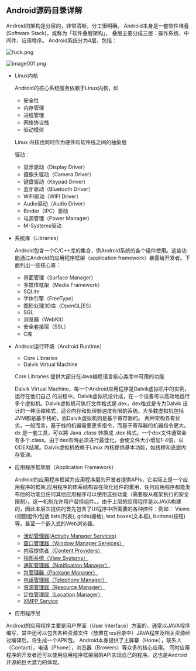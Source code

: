 ## Android源码目录详解

Android的架构是分层的，非常清晰，分工很明确。
Android本身是一套软件堆叠(Software Stack)，或称为「软件叠层架构」，
叠层主要分成三层：操作系统、中间件、应用程序。
Android系统分为4层，包括：


![fuck.png](https://i.loli.net/2018/04/04/5ac48d2aef2af.png)

![image001.png](https://i.loli.net/2018/05/23/5b04c5f528ca7.png)



- Linux内核
    
    Android的核心系统服务依赖于Linux内核，如
    
    - 安全性
    - 内存管理
    - 进程管理
    - 网络协议栈
    - 驱动模型
  
    Linux 内核也同时作为硬件和软件栈之间的抽象层
    
    驱动：
    - 显示驱动（Display Driver）
    - 摄像头驱动（Camera Driver）
    - 键盘驱动（Keypad Driver）
    - 蓝牙驱动（Bluetooth Driver）
    - WiFi驱动（WIFI Driver）
    - Audio驱动（Audio Driver）
    - Binder（IPC）驱动
    - 电源管理（Power Manager）
    - M-Systems驱动
    
- 系统库（Libraries）

    Android包含一个C/C++库的集合，供Android系统的各个组件使用。这些功能通过Android的应用程序框架（application framework）暴露给开发者。下面列出一些核心库：
    
    - 界面管理（Surface Manager）
    - 多媒体框架（Media Framework）
    - SQLite
    - 字体引擎（FreeType）
    - 图形处理3D库（OpenGL|ES）
    - SGL
    - 浏览器（WebKit）
    - 安全套接层（SSL）
    - C库


- Android运行环境（Android Runtime）
	
	- Core Libraries 
	- Dalvik Virtual Machine 
	
    Core Libraries 提供大部分在Java编程语言核心类库中可用的功能


    Dalvik Virtual Machine，每一个Android应用程序是Dalvik虚拟机中的实例，运行在他们自己 的进程中。Dalvik虚拟机设计成，在一个设备可以高效地运行多个虚拟机。Dalvik虚拟机可执行文件格式是.dex，dex格式是专为Dalvik 设计的一种压缩格式，适合内存和处理器速度有限的系统。大多数虚拟机包括JVM都是基于栈的，而Dalvik虚拟机则是基于寄存器的。 两种架构各有优劣，一般而言，基于栈的机器需要更多指令，而基于寄存器的机器指令更大。dx 是一套工具，可以將 Java .class 转换成 .dex 格式。一个dex文件通常会有多个.class。由于dex有時必须进行最佳化，会使文件大小增加1-4倍，以ODEX结尾。Dalvik虚拟机依赖于Linux 内核提供基本功能，如线程和底层内存管理。
	  

- 应用程序框架层（Application Framework）

	Android的应用程序框架为应用程序层的开发者提供APIs，它实际上是一个应用程序的框架,应用程序的体系结构旨在简化组件的重用，任何应用程序都能发布他的功能且任何其他应用程序可以使用这些功能（需要服从框架执行的安全限制）。这一机制允许用户替换组件。。由于上层的应用程序是以JAVA构建的，因此本层次提供的首先包含了UI程序中所需要的各种控件：例如： Views (视图组件)包括 lists(列表), grids(栅格), text boxes(文本框), buttons(按钮)等。甚至一个嵌入式的Web浏览器。

	- [活动管理器(Activity Manager Services)](\framework\ActivityManager.md)
	- [窗口管理器（Window Manager Services）]()
	- [内容提供者（Content Providers）]()
	- [视图系统（View Systems）]()
	- [通知管理器（Notification Manager）]()
	- [包管理器（Package Manager）]()
	- [电话管理器（Telephony Manager）]()
	- [资源管理器（Resource Manager）]()
	- [定位管理层（Location Manager）]()
	- [XMPP Service]()


- 应用程序层



Android的应用程序主要是用户界面（User Interface）方面的，通常以JAVA程序编写，其中还可以包含各种资源文件（放置在res目录中）JAVA程序及相关资源经过编译后，将生成一个APK包。
Android本身提供了主屏幕（Home），联系人（Contact），电话（Phone），浏览器（Browers）等众多的核心应用。
同时应用程序的开发者还可以使用应用程序框架层的API实现自己的程序。这也是Android开源的巨大潜力的体现。
